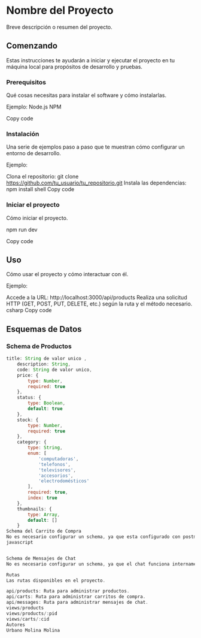 # Nombre del Proyecto

Breve descripción o resumen del proyecto.

## Comenzando

Estas instrucciones te ayudarán a iniciar y ejecutar el proyecto en tu máquina local para propósitos de desarrollo y pruebas.

### Prerequisitos

Qué cosas necesitas para instalar el software y cómo instalarlas.

Ejemplo:
Node.js
NPM

Copy code

### Instalación

Una serie de ejemplos paso a paso que te muestran cómo configurar un entorno de desarrollo.

Ejemplo:

Clona el repositorio: git clone https://github.com/tu_usuario/tu_repositorio.git
Instala las dependencias: npm install
shell
Copy code

### Iniciar el proyecto

Cómo iniciar el proyecto.

npm run dev

Copy code

## Uso

Cómo usar el proyecto y cómo interactuar con él.

Ejemplo:

Accede a la URL: http://localhost:3000/api/products
Realiza una solicitud HTTP (GET, POST, PUT, DELETE, etc.) según la ruta y el método necesario.
csharp
Copy code

## Esquemas de Datos

### Schema de Productos

```javascript
title: String de valor unico ,
    description: String,
    code: String de valor unico,
    price: {
        type: Number,
        required: true
    },
    status: {
        type: Boolean,
        default: true
    },
    stock: {
        type: Number,
        required: true
    },
    category: {
        type: String,
        enum: [
            'computadoras',
            'telefonos',
            'televisores',
            'accesorios',
            'electrodomésticos'
        ],
        required: true,
        index: true
    },
    thumbnails: {
        type: Array,
        default: []
    }
Schema del Carrito de Compra
No es necesario configurar un schema, ya que esta configurado con postman.
javascript


Schema de Mensajes de Chat
No es necesario configurar un schema, ya que el chat funciona internamente en una página.

Rutas
Las rutas disponibles en el proyecto.

api/products: Ruta para administrar productos.
api/carts: Ruta para administrar carritos de compra.
api/messages: Ruta para administrar mensajes de chat.
views/products
views/products/:pid
views/carts/:cid
Autores
Urbano Molina Molina